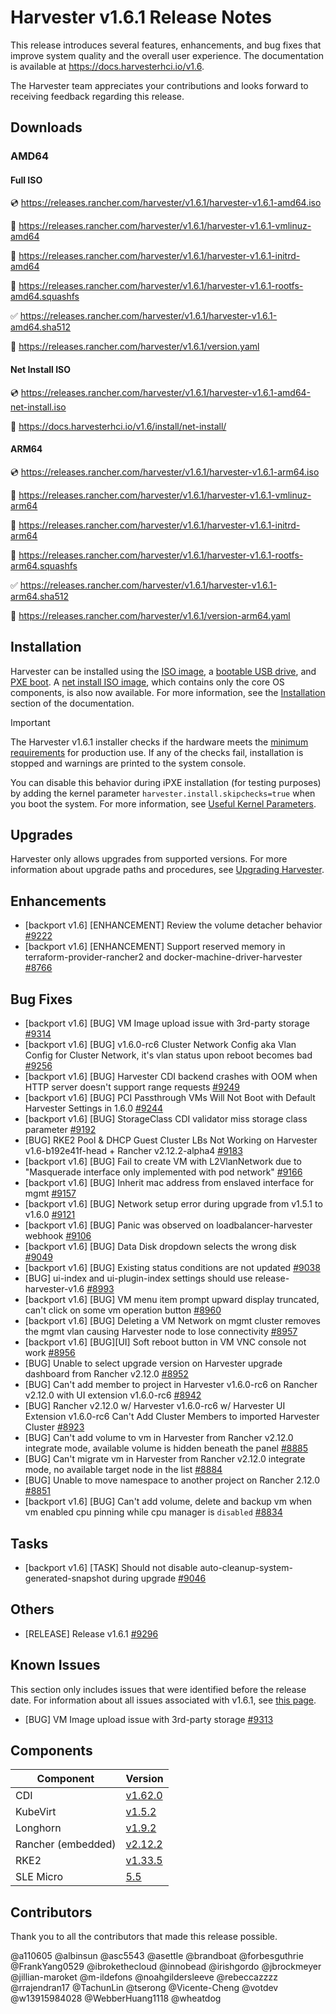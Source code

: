 # Harvester v1.6.1 Release Notes

This release introduces several features, enhancements, and bug fixes that improve system quality and the overall user experience. The documentation is available at https://docs.harvesterhci.io/v1.6.

The Harvester team appreciates your contributions and looks forward to receiving feedback regarding this release.

## Downloads

### AMD64

#### Full ISO

:cd: https://releases.rancher.com/harvester/v1.6.1/harvester-v1.6.1-amd64.iso

:file_folder: https://releases.rancher.com/harvester/v1.6.1/harvester-v1.6.1-vmlinuz-amd64

:file_folder: https://releases.rancher.com/harvester/v1.6.1/harvester-v1.6.1-initrd-amd64

:file_folder: https://releases.rancher.com/harvester/v1.6.1/harvester-v1.6.1-rootfs-amd64.squashfs

:white_check_mark: https://releases.rancher.com/harvester/v1.6.1/harvester-v1.6.1-amd64.sha512

:memo: https://releases.rancher.com/harvester/v1.6.1/version.yaml

#### Net Install ISO

:cd: https://releases.rancher.com/harvester/v1.6.1/harvester-v1.6.1-amd64-net-install.iso

:memo: https://docs.harvesterhci.io/v1.6/install/net-install/

#### ARM64

:cd: https://releases.rancher.com/harvester/v1.6.1/harvester-v1.6.1-arm64.iso

:file_folder: https://releases.rancher.com/harvester/v1.6.1/harvester-v1.6.1-vmlinuz-arm64

:file_folder: https://releases.rancher.com/harvester/v1.6.1/harvester-v1.6.1-initrd-arm64

:file_folder: https://releases.rancher.com/harvester/v1.6.1/harvester-v1.6.1-rootfs-arm64.squashfs

:white_check_mark: https://releases.rancher.com/harvester/v1.6.1/harvester-v1.6.1-arm64.sha512

:memo: https://releases.rancher.com/harvester/v1.6.1/version-arm64.yaml

## Installation

Harvester can be installed using the [ISO image](https://docs.harvesterhci.io/v1.6/install/index), a [bootable USB drive](https://docs.harvesterhci.io/v1.6/install/usb-install), and [PXE boot](https://docs.harvesterhci.io/v1.6/install/pxe-boot-install/). A [net install ISO image](https://docs.harvesterhci.io/v1.6/install/net-install), which contains only the core OS components, is also now available. For more information, see the [Installation](https://docs.harvesterhci.io/v1.6/install/requirements) section of the documentation.

> [!IMPORTANT]
> The Harvester v1.6.1 installer checks if the hardware meets the [minimum requirements](https://docs.harvesterhci.io/v1.6/install/requirements/#hardware-requirements) for production use. If any of the checks fail, installation is stopped and warnings are printed to the system console.
> 
> You can disable this behavior during iPXE installation (for testing purposes) by adding the kernel parameter `harvester.install.skipchecks=true` when you boot the system. For more information, see [Useful Kernel Parameters](https://docs.harvesterhci.io/v1.6/install/pxe-boot-install#harvesterinstallskipcheckstrue).

## Upgrades

Harvester only allows upgrades from supported versions. For more information about upgrade paths and procedures, see [Upgrading Harvester](https://docs.harvesterhci.io/v1.6/upgrade/index).

## Enhancements

- [backport v1.6] [ENHANCEMENT] Review the volume detacher behavior [#9222](https://github.com/harvester/harvester/issues/9222)
- [backport v1.6] [ENHANCEMENT] Support reserved memory in terraform-provider-rancher2 and docker-machine-driver-harvester [#8766](https://github.com/harvester/harvester/issues/8766)

## Bug Fixes

- [backport v1.6] [BUG] VM Image upload issue with 3rd-party storage [#9314](https://github.com/harvester/harvester/issues/9314)
- [backport v1.6] [BUG] v1.6.0-rc6 Cluster Network Config aka Vlan Config for Cluster Network, it's vlan status upon reboot becomes bad [#9256](https://github.com/harvester/harvester/issues/9256)
- [backport v1.6] [BUG] Harvester CDI backend crashes with OOM when HTTP server doesn't support range requests [#9249](https://github.com/harvester/harvester/issues/9249)
- [backport v1.6] [BUG] PCI Passthrough VMs Will Not Boot with Default Harvester Settings in 1.6.0 [#9244](https://github.com/harvester/harvester/issues/9244)
- [backport v1.6] [BUG] StorageClass CDI validator miss storage class parameter [#9192](https://github.com/harvester/harvester/issues/9192)
- [BUG] RKE2 Pool & DHCP Guest Cluster LBs Not Working on Harvester v1.6-b192e41f-head + Rancher v2.12.2-alpha4 [#9183](https://github.com/harvester/harvester/issues/9183)
- [backport v1.6] [BUG] Fail to create VM with L2VlanNetwork due to "Masquerade interface only implemented with pod network" [#9166](https://github.com/harvester/harvester/issues/9166)
- [backport v1.6] [BUG] Inherit mac address from enslaved interface for mgmt [#9157](https://github.com/harvester/harvester/issues/9157)
- [backport v1.6] [BUG] Network setup error during upgrade from v1.5.1 to v1.6.0 [#9121](https://github.com/harvester/harvester/issues/9121)
- [backport v1.6] [BUG] Panic was observed on loadbalancer-harvester webhook [#9106](https://github.com/harvester/harvester/issues/9106)
- [backport v1.6] [BUG] Data Disk dropdown selects the wrong disk [#9049](https://github.com/harvester/harvester/issues/9049)
- [backport v1.6] [BUG] Existing status conditions are not updated [#9038](https://github.com/harvester/harvester/issues/9038)
- [BUG] ui-index and ui-plugin-index settings should use release-harvester-v1.6 [#8993](https://github.com/harvester/harvester/issues/8993)
- [backport v1.6] [BUG] VM menu item prompt upward display truncated, can't click on some vm operation button [#8960](https://github.com/harvester/harvester/issues/8960)
- [backport v1.6] [BUG] Deleting a VM Network on mgmt cluster removes the mgmt vlan causing Harvester node to lose connectivity [#8957](https://github.com/harvester/harvester/issues/8957)
- [backport v1.6] [BUG][UI] Soft reboot button in VM VNC console not work [#8956](https://github.com/harvester/harvester/issues/8956)
- [BUG] Unable to select upgrade version on Harvester upgrade dashboard from Rancher v2.12.0 [#8952](https://github.com/harvester/harvester/issues/8952)
- [BUG] Can't add member to project in Harvester v1.6.0-rc6 on Rancher v2.12.0 with UI extension v1.6.0-rc6 [#8942](https://github.com/harvester/harvester/issues/8942)
- [BUG] Rancher v2.12.0 w/ Harvester v1.6.0-rc6 w/ Harvester UI Extension v1.6.0-rc6 Can't Add Cluster Members to imported Harvester Cluster [#8923](https://github.com/harvester/harvester/issues/8923)
- [BUG] Can't add volume to vm in Harvester from Rancher v2.12.0 integrate mode, available volume is hidden beneath the panel [#8885](https://github.com/harvester/harvester/issues/8885)
- [BUG] Can't migrate vm in Harvester from Rancher v2.12.0 integrate mode, no available target node in the list [#8884](https://github.com/harvester/harvester/issues/8884)
- [BUG] Unable to move namespace to another project on Rancher 2.12.0 [#8851](https://github.com/harvester/harvester/issues/8851)
- [backport v1.6] [BUG] Can't add volume, delete and backup vm when vm enabled cpu pinning while cpu manager is `disabled` [#8834](https://github.com/harvester/harvester/issues/8834)

## Tasks

- [backport v1.6] [TASK] Should not disable auto-cleanup-system-generated-snapshot during upgrade [#9046](https://github.com/harvester/harvester/issues/9046)

## Others

- [RELEASE] Release v1.6.1 [#9296](https://github.com/harvester/harvester/issues/9296)

## Known Issues

This section only includes issues that were identified before the release date. For information about all issues associated with v1.6.1, see [this page](https://github.com/harvester/harvester/issues?q=is:issue%20label:known-issue-v1.6.1).

- [BUG] VM Image upload issue with 3rd-party storage [#9313](https://github.com/harvester/harvester/issues/9313)

## Components

| Component | Version |
| --- | --- |
| CDI | [v1.62.0](https://github.com/kubevirt/containerized-data-importer/releases/tag/v1.62.0) |
| KubeVirt | [v1.5.2](https://github.com/kubevirt/kubevirt/releases/tag/v1.5.2) |
| Longhorn | [v1.9.2](https://github.com/longhorn/longhorn/releases/tag/v1.9.2) |
| Rancher (embedded) | [v2.12.2](https://github.com/rancher/rancher/releases/tag/v2.12.2) |
| RKE2 | [v1.33.5](https://github.com/rancher/rke2/releases/tag/v1.33.5%2Brke2r1) |
| SLE Micro | [5.5](https://github.com/harvester/os2/releases/tag/v1.6-20251015) |

## Contributors

Thank you to all the contributors that made this release possible.

@a110605
@albinsun
@asc5543
@asettle
@brandboat
@forbesguthrie
@FrankYang0529
@ibrokethecloud
@innobead
@irishgordo
@jbrockmeyer
@jillian-maroket
@m-ildefons
@noahgildersleeve
@rebeccazzzz
@rrajendran17
@TachunLin
@tserong
@Vicente-Cheng
@votdev
@w13915984028
@WebberHuang1118
@wheatdog